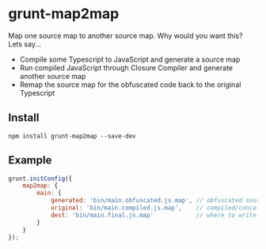 grunt-map2map
=============

Map one source map to another source map.
Why would you want this? Lets say...

- Compile some Typescript to JavaScript and generate a source map
- Run compiled JavaScript through Closure Compiler and generate another source map
- Remap the source map for the obfuscated code back to the original Typescript

## Install

```shell
npm install grunt-map2map --save-dev
```

## Example

```javascript
grunt.initConfig({
	map2map: {
		main: {
			generated: 'bin/main.obfuscated.js.map', // obfuscated source map
			original: 'bin/main.compiled.js.map',    // compiled/concat source map
			dest: 'bin/main.final.js.map'            // where to write remapped file
		}
	}
});
```
